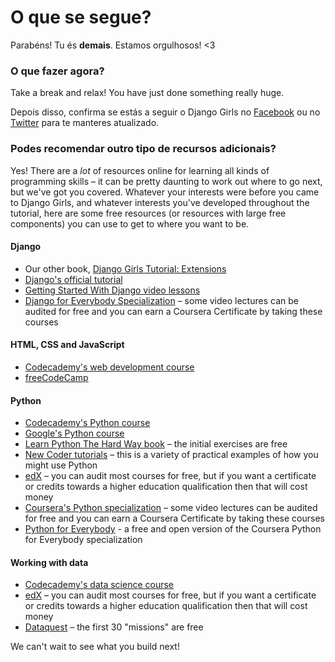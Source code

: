 # O que se segue?

Parabéns! Tu és **demais**. Estamos orgulhosos! <3

### O que fazer agora?

Take a break and relax! You have just done something really huge.

Depois disso, confirma se estás a seguir o Django Girls no [Facebook](http://facebook.com/djangogirls) ou no [Twitter](https://twitter.com/djangogirls) para te manteres atualizado.

### Podes recomendar outro tipo de recursos adicionais?

Yes! There are a *lot* of resources online for learning all kinds of programming skills – it can be pretty daunting to work out where to go next, but we've got you covered. Whatever your interests were before you came to Django Girls, and whatever interests you've developed throughout the tutorial, here are some free resources (or resources with large free components) you can use to get to where you want to be.

#### Django

- Our other book, [Django Girls Tutorial: Extensions](https://tutorial-extensions.djangogirls.org/)
- [Django's official tutorial](https://docs.djangoproject.com/en/2.2/intro/tutorial01/)
- [Getting Started With Django video lessons](http://www.gettingstartedwithdjango.com/)
- [Django for Everybody Specialization](https://www.coursera.org/specializations/django) – some video lectures can be audited for free and you can earn a Coursera Certificate by taking these courses

#### HTML, CSS and JavaScript

- [Codecademy's web development course](https://www.codecademy.com/learn/paths/web-development)
- [freeCodeCamp](https://www.freecodecamp.org/)

#### Python

- [Codecademy's Python course](https://www.codecademy.com/learn/learn-python)
- [Google's Python course](https://developers.google.com/edu/python/)
- [Learn Python The Hard Way book](http://learnpythonthehardway.org/book/) – the initial exercises are free
- [New Coder tutorials](http://newcoder.io/tutorials/) – this is a variety of practical examples of how you might use Python
- [edX](https://www.edx.org/course?search_query=python) – you can audit most courses for free, but if you want a certificate or credits towards a higher education qualification then that will cost money
- [Coursera's Python specialization](https://www.coursera.org/specializations/python) – some video lectures can be audited for free and you can earn a Coursera Certificate by taking these courses
- [Python for Everybody](https://www.py4e.com/) - a free and open version of the Coursera Python for Everybody specialization

#### Working with data

- [Codecademy's data science course](https://www.codecademy.com/learn/paths/data-science)
- [edX](https://www.edx.org/course/?search_query=python&subject=Data%20Analysis%20%26%20Statistics) – you can audit most courses for free, but if you want a certificate or credits towards a higher education qualification then that will cost money
- [Dataquest](https://www.dataquest.io/) – the first 30 "missions" are free

We can't wait to see what you build next!